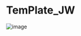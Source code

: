 # TemPlate_JW

![image](https://github.com/thananhtuan2011/TemPlate_JW/assets/65693609/67fdfef1-376e-48e1-b571-18a06f44cd75)
